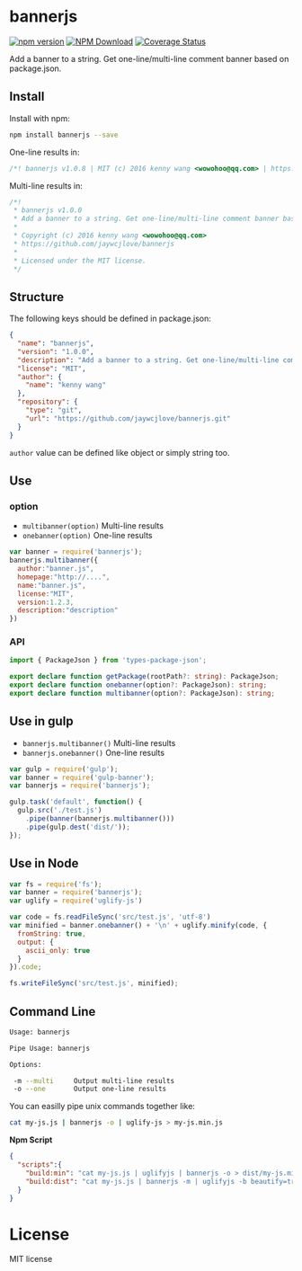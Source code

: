 # bannerjs

[![npm version](https://img.shields.io/npm/v/bannerjs.svg)](https://www.npmjs.com/package/bannerjs) [![NPM Download](https://img.shields.io/npm/dm/bannerjs.svg?style=flat)](https://www.npmjs.com/package/bannerjs) [![Coverage Status](https://coveralls.io/repos/github/jaywcjlove/bannerjs/badge.svg?branch=master)](https://coveralls.io/github/jaywcjlove/bannerjs?branch=master)

Add a banner to a string. Get one-line/multi-line comment banner based on package.json.

## Install

Install with npm:

```bash
npm install bannerjs --save
```

One-line results in:

```js
/*! bannerjs v1.0.8 | MIT (c) 2016 kenny wang <wowohoo@qq.com> | https://github.com/jaywcjlove/bannerjs */
```

Multi-line results in:

```js
/*!
 * bannerjs v1.0.0
 * Add a banner to a string. Get one-line/multi-line comment banner based on package.json.
 * 
 * Copyright (c) 2016 kenny wang <wowohoo@qq.com>
 * https://github.com/jaywcjlove/bannerjs
 *
 * Licensed under the MIT license.
 */
```

## Structure

The following keys should be defined in package.json:

```json
{
  "name": "bannerjs",
  "version": "1.0.0",
  "description": "Add a banner to a string. Get one-line/multi-line comment banner based on package.json.",
  "license": "MIT",
  "author": {
    "name": "kenny wang"
  },
  "repository": {
    "type": "git",
    "url": "https://github.com/jaywcjlove/bannerjs.git"
  }
}
```

`author` value can be defined like object or simply string too.


## Use

### option

- `multibanner(option)` Multi-line results
- `onebanner(option)` One-line results

```js
var banner = require('bannerjs');
bannerjs.multibanner({
  author:"banner.js",
  homepage:"http://....",
  name:"banner.js",
  license:"MIT",
  version:1.2.3,
  description:"description"
})
```

### API

```ts
import { PackageJson } from 'types-package-json';

export declare function getPackage(rootPath?: string): PackageJson;
export declare function onebanner(option?: PackageJson): string;
export declare function multibanner(option?: PackageJson): string;
```

## Use in gulp

- `bannerjs.multibanner()` Multi-line results
- `bannerjs.onebanner()` One-line results

```js 
var gulp = require('gulp');
var banner = require('gulp-banner');
var bannerjs = require('bannerjs');

gulp.task('default', function() {
  gulp.src('./test.js')
    .pipe(banner(bannerjs.multibanner()))
    .pipe(gulp.dest('dist/'));
});
```

## Use in Node

```js
var fs = require('fs');
var banner = require('bannerjs');
var uglify = require('uglify-js')

var code = fs.readFileSync('src/test.js', 'utf-8')
var minified = banner.onebanner() + '\n' + uglify.minify(code, {
  fromString: true,
  output: {
    ascii_only: true
  }
}).code;

fs.writeFileSync('src/test.js', minified);
```


## Command Line

```bash
Usage: bannerjs

Pipe Usage: bannerjs

Options:

 -m --multi     Output multi-line results
 -o --one       Output one-line results
```

You can easilly pipe unix commands together like:

```bash
cat my-js.js | bannerjs -o | uglify-js > my-js.min.js
```

**Npm Script**

```json
{
  "scripts":{
    "build:min": "cat my-js.js | uglifyjs | bannerjs -o > dist/my-js.min.js",
    "build:dist": "cat my-js.js | bannerjs -m | uglifyjs -b beautify=true --comments 'all' > dist/my-js.js "
  }
}
```

# License

MIT license